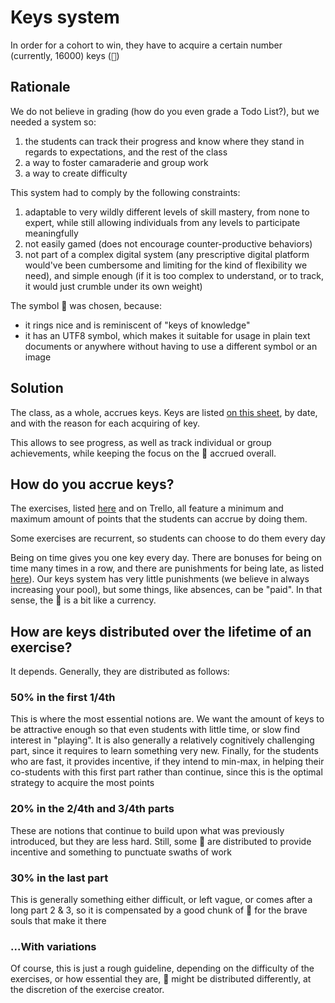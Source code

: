 # Keys system

In order for a cohort to win, they have to acquire a certain number (currently, 16000) keys (<kbd>🔑</kbd>)

## Rationale

We do not believe in grading (how do you even grade a Todo List?), but we needed a system so:

1. the students can track their progress and know where they stand in regards to expectations, and the rest of the class
2. a way to foster camaraderie and group work
3. a way to create difficulty

This system had to comply by the following constraints:

1. adaptable to very wildly different levels of skill mastery, from none to expert, while still allowing individuals from any levels to participate meaningfully
2. not easily gamed (does not encourage counter-productive behaviors)
3. not part of a complex digital system (any prescriptive digital platform would've been cumbersome and limiting for the kind of flexibility we need), and simple enough (if it is too complex to understand, or to track, it would just crumble under its own weight)

The symbol 🔑 was chosen, because:

- it rings nice and is reminiscent of "keys of knowledge"
- it has an UTF8 symbol, which makes it suitable for usage in plain text documents or anywhere without having to use a different symbol or an image

## Solution

The class, as a whole, accrues keys. Keys are listed [on this sheet](https://docs.google.com/spreadsheets/d/e/2PACX-1vTvY51Q9wr66VOjbZtw7gc8VhpszFg_DRfgh5NZAwignZt1YCKFwhxUCQ13d8rh7BSWprWWPkF-Aul0/pubhtml?gid=1413400133&single=true), by date, and with the reason for each acquiring of key.

This allows to see progress, as well as track individual or group achievements, while keeping the focus on the 🔑 accrued overall.

## How do you accrue keys?

The exercises, listed [here](https://gitlab.com/coditech/repository) and on Trello, all feature a minimum and maximum amount of points that the students can accrue by doing them.

Some exercises are recurrent, so students can choose to do them every day

Being on time gives you one key every day. There are bonuses for being on time many times in a row, and there are punishments for being late, as listed [here](https://gitlab.com/coditech/students-communication/blob/master/time-accuracy.md)). Our keys system has very little punishments (we believe in always increasing your pool), but some things, like absences, can be "paid". In that sense, the 🔑 is a bit like a currency.

## How are keys distributed over the lifetime of an exercise?

It depends. Generally, they are distributed as follows:

### 50% in the first 1/4th

This is where the most essential notions are. We want the amount of keys to be attractive enough so that even students with little time, or slow find interest in "playing". It is also generally a relatively cognitively challenging part, since it requires to learn something very new. Finally, for the students who are fast, it provides incentive, if they intend to min-max, in helping their co-students with this first part rather than continue, since this is the optimal strategy to acquire the most points

### 20% in the 2/4th and 3/4th parts

These are notions that continue to build upon what was previously introduced, but they are less hard. Still, some 🔑 are distributed to provide incentive and something to punctuate swaths of work


### 30% in the last part

This is generally something either difficult, or left vague, or comes after a long part 2 & 3, so it is compensated by a good chunk of 🔑 for the brave souls that make it there

### ...With variations

Of course, this is just a rough guideline, depending on the difficulty of the exercises, or how essential they are, 🔑 might be distributed differently, at the discretion of the exercise creator.
